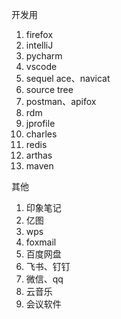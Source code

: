 开发用
1. firefox
2. intelliJ
3. pycharm
4. vscode
5. sequel ace、navicat
6. source tree
7. postman、apifox
8. rdm
9. jprofile
10. charles
11. redis
12. arthas
13. maven

其他
1. 印象笔记
2.  亿图
3. wps
4. foxmail
5. 百度网盘
6. 飞书、钉钉
7. 微信、qq
8. 云音乐
9. 会议软件